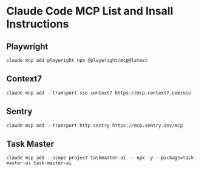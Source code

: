 # Claude Code MCP List and Insall Instructions


## Playwright

`claude mcp add playwright npx @playwright/mcp@latest`

## Context7

`claude mcp add --transport sse context7 https://mcp.context7.com/sse`

## Sentry

`claude mcp add --transport http sentry https://mcp.sentry.dev/mcp`


## Task Master
`claude mcp add --scope project taskmaster-ai -- npx -y --package=task-master-ai task-master-ai`
